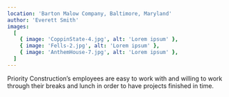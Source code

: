 ```yaml
---
location: 'Barton Malow Company, Baltimore, Maryland'
author: 'Everett Smith'
images:
  [
    { image: 'CoppinState-4.jpg', alt: 'Lorem ipsum' },
    { image: 'Fells-2.jpg', alt: 'Lorem ipsum' },
    { image: 'AnthemHouse-7.jpg', alt: 'Lorem ipsum' },
  ]
---
```


Priority Construction’s employees are easy to work with and willing to work through their breaks and lunch in order to have projects finished in time.

